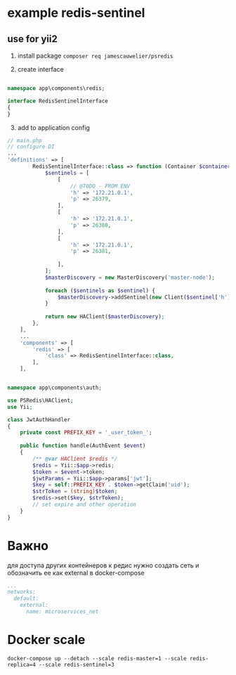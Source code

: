 # example redis-sentinel 

## use for yii2 

1) install package 
 `composer req jamescauwelier/psredis`

2) create interface

```php

namespace app\components\redis;

interface RedisSentinelInterface
{
}

```

3) add to application config 


```php
// main.php 
// configure DI
...
'definitions' => [
        RedisSentinelInterface::class => function (Container $container) {
            $sentinels = [
                [
                    // @TODO - FROM ENV
                    'h' => '172.21.0.1',
                    'p' => 26379,
                ],
                [
                    'h' => '172.21.0.1',
                    'p' => 26380,
                ],
                [
                    'h' => '172.21.0.1',
                    'p' => 26381,
                
                ],
            ];
            $masterDiscovery = new MasterDiscovery('master-node');
            
            foreach ($sentinels as $sentinel) {
                $masterDiscovery->addSentinel(new Client($sentinel['h'], $sentinel['p']));
            }
            
            return new HAClient($masterDiscovery);
        },
    ],
    ...
    'components' => [
        'redis' => [
            'class' => RedisSentinelInterface::class,
        ],
    ],
```

```php

namespace app\components\auth;

use PSRedis\HAClient;
use Yii;

class JwtAuthHandler
{
    private const PREFIX_KEY = '_user_token_';
    
    public function handle(AuthEvent $event)
    {
        /** @var HAClient $redis */
        $redis = Yii::$app->redis;
        $token = $event->token;
        $jwtParams = Yii::$app->params['jwt'];
        $key = self::PREFIX_KEY . $token->getClaim('uid');
        $strToken = (string)$token;
        $redis->set($key, $strToken);
        // set expire and other operation
    }
}


```

# Важно

для доступа других контейнеров к редис нужно создать сеть и обозначить ее как external в docker-compose

```yml
...
networks:
  default:
    external:
      name: microservices_net
```

# Docker scale

`docker-compose up --detach --scale redis-master=1 --scale redis-replica=4 --scale redis-sentinel=3`
